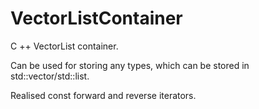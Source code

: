 # VectorListContainer
C ++ VectorList container. 

Can be used for storing any types, which can be stored in std::vector/std::list.

Realised const forward and reverse iterators.
